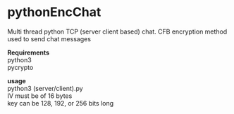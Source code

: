 # pythonEncChat
Multi thread python TCP (server client based) chat. CFB encryption method used to send chat messages

<b>Requirements </b><br>
  python3<br>
  pycrypto<br><p>
<b>usage</b><br>
python3 (server/client).py<br>
IV must be of 16 bytes<br>
key can be 128, 192, or 256 bits long
